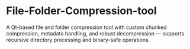 # File-Folder-Compression-tool
A Qt-based file and folder compression tool with custom chunked compression, metadata handling, and robust decompression — supports recursive directory processing and binary-safe operations.
